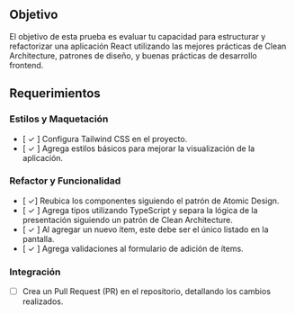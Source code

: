 ## Objetivo
El objetivo de esta prueba es evaluar tu capacidad para estructurar y refactorizar una aplicación React utilizando las mejores prácticas de Clean Architecture, patrones de diseño, y buenas prácticas de desarrollo frontend.

## Requerimientos

### Estilos y Maquetación
- [ &#x2713; ] Configura Tailwind CSS en el proyecto.
- [ &#x2713; ] Agrega estilos básicos para mejorar la visualización de la aplicación.

### Refactor y Funcionalidad
- [ &#x2713;] Reubica los componentes siguiendo el patrón de Atomic Design.
- [ &#x2713; ] Agrega tipos utilizando TypeScript y separa la lógica de la presentación siguiendo un patrón de Clean Architecture.
- [ &#x2713; ] Al agregar un nuevo ítem, este debe ser el único listado en la pantalla.
- [ &#x2713; ] Agrega validaciones al formulario de adición de ítems.

### Integración
- [ ] Crea un Pull Request (PR) en el repositorio, detallando los cambios realizados.
